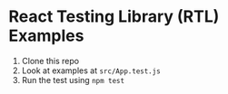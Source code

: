 # React Testing Library (RTL) Examples
1. Clone this repo
2. Look at examples at `src/App.test.js`
3. Run the test using `npm test`